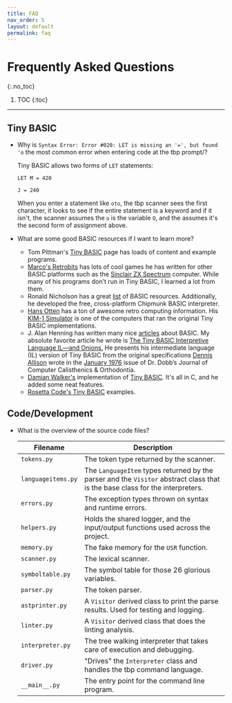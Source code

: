 ```yaml
---
title: FAQ
nav_order: 5
layout: default
permalink: faq
---
```

<!-- markdownlint-disable MD026 MD025-->
<!-- markdownlint-disable-next-line -->
# Frequently Asked Questions
{:.no_toc}

1. TOC
{:toc}

---

## Tiny BASIC

- Why is `Syntax Error: Error #020: LET is missing an '=', but found 'o` the most common error when entering code at the tbp prompt/?

   Tiny BASIC allows two forms of `LET` statements:

   ```text
   LET M = 420

   J = 240
   ```

   When you enter a statement like `oto`, the tbp scanner sees the first character, it looks to see if the entire statement is a keyword and if it isn't, the scanner assumes the `o` is the variable `O`, and the assumes it's the second form of assignment above.

- What are some good BASIC resources if I want to learn more?

  - Tom Pittman's [Tiny BASIC](http://www.ittybittycomputers.com/IttyBitty/TinyBasic/) page has loads of content and example programs.
  - [Marco's Retrobits](https://retrobits.altervista.org/blog/) has lots of cool games he has written for other BASIC platforms such as the [Sinclair ZX Spectrum](https://en.wikipedia.org/wiki/ZX_Spectrum) computer. While many of his programs don't run in Tiny BASIC, I learned a lot from them.
  - Ronald Nicholson has a great [list](http://www.nicholson.com/rhn/basic/basic.info.html) of BASIC resources. Additionally, he developed the free, cross-platform Chipmunk BASIC interpreter.
  - [Hans Otten](http://retro.hansotten.nl) has a ton of awesome retro computing information. His [KIM-1 Simulator](http://retro.hansotten.nl/6502-sbc/kim-1-manuals-and-software/kim-1-simulator/) is one of the computers that ran the original Tiny BASIC implementations.
  - J. Alan Henning has written many nice [articles](https://troypress.com/category/programming-languages/) about BASIC. My absolute favorite article he wrote is [The Tiny BASIC Interpretive Language IL—and Onions.](https://troypress.com/the-tiny-basic-interpretive-language-il-and-onions/) He presents his intermediate language (IL) version of Tiny BASIC from the original specifications [Dennis Allison](https://en.wikipedia.org/wiki/Dennis_Allison) wrote in the [January 1976](https://archive.org/details/dr_dobbs_journal_vol_01/page/n89/mode/2up) issue of Dr. Dobb’s Journal of Computer Calisthenics & Orthodontia.
  - [Damian Walker's](http://damian.cyningstan.org.uk/posts/150/the-tiny-basic-interpreter-and-compiler-project) implementation of [Tiny BASIC](https://github.com/cyningstan/TinyBASIC). It's all in C, and he added some neat features.
  - [Rosetta Code's Tiny BASIC](https://rosettacode.org/wiki/Category:Tiny_BASIC) examples.

## Code/Development

- What is the overview of the source code files?

    | Filename | Description |
    |----------|-------------|
    |`tokens.py`| The token type returned by the scanner.|
    |`languageitems.py`|The `LanguageItem` types returned by the parser and the `Visitor` abstract class that is the base class for the interpreters.|
    | `errors.py` | The exception types thrown on syntax and runtime errors.|
    | `helpers.py`| Holds the shared logger, and the input/output functions used across the project.|
    | `memory.py`|The fake memory for the `USR` function.|
    |`scanner.py`|The lexical scanner. |
    |`symboltable.py`|The symbol table for those 26 glorious variables. |
    |`parser.py`|The token parser. |
    |`astprinter.py`| A `Visitor` derived class to print the parse results. Used for testing and logging.|
    |`linter.py` | A `Visitor` derived class that does the linting analysis.|
    |`interpreter.py`| The tree walking interpreter that takes care of execution and debugging.|
    |`driver.py` | "Drives" the `Interpreter` class and handles the tbp command language.|
    |`__main__.py`|The entry point for the command line program.|

